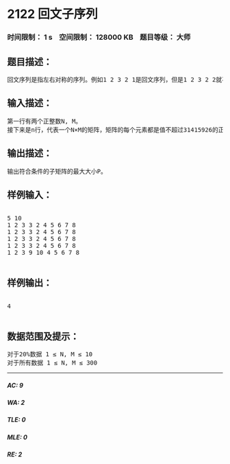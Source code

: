 # 2122 回文子序列   
### 时间限制： 1 s&nbsp;&nbsp;&nbsp;&nbsp;空间限制： 128000 KB&nbsp;&nbsp;&nbsp;&nbsp;题目等级： 大师  
## 题目描述：  

<pre>
回文序列是指左右对称的序列。例如1 2 3 2 1是回文序列，但是1 2 3 2 2就不是。我们会给定一个N×M的矩阵，你需要从这个矩阵中找出一个P×P的子矩阵，使得这个子矩阵的每一列和每一行都是回文序列。
</pre>
  
  
## 输入描述：  

<pre>
第一行有两个正整数N, M。             
接下来是n行，代表一个N×M的矩阵，矩阵的每个元素都是值不超过31415926的正整数。
</pre>
  
  
## 输出描述：  

<pre>
输出符合条件的子矩阵的最大大小P。
</pre>
  
  
## 样例输入：  

<pre>

5 10
1 2 3 3 2 4 5 6 7 8
1 2 3 3 2 4 5 6 7 8
1 2 3 3 2 4 5 6 7 8
1 2 3 3 2 4 5 6 7 8
1 2 3 9 10 4 5 6 7 8

</pre>
  
  
## 样例输出：  

<pre>

4

</pre>
  
  
## 数据范围及提示：  

<pre>
对于20%数据 1 ≤ N, M ≤ 10
对于所有数据 1 ≤ N, M ≤ 300
</pre>
  
  
***  

##### AC: 9  
##### WA: 2  
##### TLE: 0  
##### MLE: 0  
##### RE: 2  
